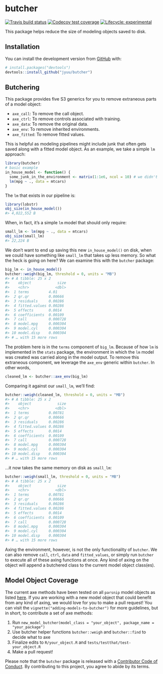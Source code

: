 
<!-- README.md is generated from README.Rmd. Please edit that file -->

# butcher

<!-- badges: start -->

[![Travis build
status](https://travis-ci.org/jyuu/butcher.svg?branch=master)](https://travis-ci.org/jyuu/butcher)
[![Codecov test
coverage](https://codecov.io/gh/jyuu/butcher/branch/master/graph/badge.svg)](https://codecov.io/gh/jyuu/butcher?branch=master)
[![Lifecycle:
experimental](https://img.shields.io/badge/lifecycle-experimental-orange.svg)](https://www.tidyverse.org/lifecycle/#experimental)
<!-- badges: end -->

This package helps reduce the size of modeling objects saved to disk.

## Installation

You can install the development version from
[GitHub](https://github.com/) with:

``` r
# install.packages("devtools")
devtools::install_github("jyuu/butcher")
```

## Butchering

This package provides five S3 generics for you to remove extraneous
parts of a model object:

  - `axe_call`: To remove the call object.
  - `axe_ctrl`: To remove controls associated with training.
  - `axe_data`: To remove the original data.
  - `axe_env`: To remove inherited environments.
  - `axe_fitted`: To remove fitted values.

This is helpful as modeling pipelines might include junk that often gets
saved along with a fitted model object. As an example, we take a simple
`lm` approach:

``` r
library(butcher)
# basic example
in_house_model <- function() {
  some_junk_in_the_environment <- matrix(1:1e6, ncol = 10) # we didn't know about
  lm(mpg ~ ., data = mtcars) 
}
```

The `lm` that exists in our pipeline is:

``` r
library(lobstr)
obj_size(in_house_model())
#> 4,022,552 B
```

When, in fact, it’s a simple `lm` model that should only require:

``` r
small_lm <- lm(mpg ~ ., data = mtcars) 
obj_size(small_lm)
#> 22,224 B
```

We don’t want to end up saving this new `in_house_model()` on disk, when
we could have something like `small_lm` that takes up less memory. So
what the heck is going on here? We can examine this with the `butcher`
package:

``` r
big_lm <- in_house_model()
butcher::weigh(big_lm, threshold = 0, units = "MB")
#> # A tibble: 25 x 2
#>    object            size
#>    <chr>            <dbl>
#>  1 terms         4.01    
#>  2 qr.qr         0.00666 
#>  3 residuals     0.00286 
#>  4 fitted.values 0.00286 
#>  5 effects       0.0014  
#>  6 coefficients  0.00109 
#>  7 call          0.000728
#>  8 model.mpg     0.000304
#>  9 model.cyl     0.000304
#> 10 model.disp    0.000304
#> # … with 15 more rows
```

The problem here is in the `terms` component of `big_lm`. Because of how
`lm` is implemented in the `stats` package, the environment in which the
`lm` model was created was carried along in the model output. To remove
this extraneous component, we leverage the `axe_env` generic within
`butcher`. In other words,

``` r
cleaned_lm <- butcher::axe_env(big_lm)
```

Comparing it against our `small_lm`, we’ll find:

``` r
butcher::weigh(cleaned_lm, threshold = 0, units = "MB")
#> # A tibble: 25 x 2
#>    object            size
#>    <chr>            <dbl>
#>  1 terms         0.00781 
#>  2 qr.qr         0.00666 
#>  3 residuals     0.00286 
#>  4 fitted.values 0.00286 
#>  5 effects       0.0014  
#>  6 coefficients  0.00109 
#>  7 call          0.000728
#>  8 model.mpg     0.000304
#>  9 model.cyl     0.000304
#> 10 model.disp    0.000304
#> # … with 15 more rows
```

…it now takes the same memory on disk as `small_lm`:

``` r
butcher::weigh(small_lm, threshold = 0, units = "MB")
#> # A tibble: 25 x 2
#>    object            size
#>    <chr>            <dbl>
#>  1 terms         0.00781 
#>  2 qr.qr         0.00666 
#>  3 residuals     0.00286 
#>  4 fitted.values 0.00286 
#>  5 effects       0.0014  
#>  6 coefficients  0.00109 
#>  7 call          0.000728
#>  8 model.mpg     0.000304
#>  9 model.cyl     0.000304
#> 10 model.disp    0.000304
#> # … with 15 more rows
```

Axing the environment, however, is not the only functionality of
`butcher`. We can also remove `call`, `ctrl`, `data` and
`fitted_values`, or simply run `butcher` to execute all of these axing
functions at once. Any kind of axing on the object will append a
butchered class to the current model object class(es).

## Model Object Coverage

The current axe methods have been tested on all `parsnip` model objects
as listed
[here](https://tidymodels.github.io/parsnip/articles/articles/Models.html).
If you are working with a new model object that could benefit from any
kind of axing, we would love for you to make a pull request\! You can
visit the `vignette("adding-models-to-butcher")` for more guidelines,
but in short, to contribute a set of axe methods:

1)  Run `new_model_butcher(model_class = "your_object", package_name =
    "your_package")`
2)  Use butcher helper functions `butcher::weigh` and `butcher::find` to
    decide what to axe
3)  Finalize edits to `R/your_object.R` and
    `tests/testthat/test-your_object.R`
4)  Make a pull request\!

Please note that the `butcher` package is released with a [Contributor
Code of Conduct](https://usethis.r-lib.org/CODE_OF_CONDUCT.html). By
contributing to this project, you agree to abide by its terms.
